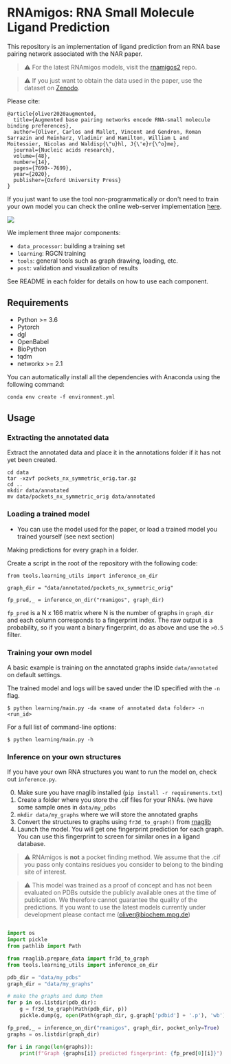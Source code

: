 # RNAmigos: RNA Small Molecule Ligand Prediction

This repository is an implementation of ligand prediction from an RNA base pairing network associated with the NAR paper.

> :warning: For the latest RNAmigos models, visit the [rnamigos2](https://github.com/cgoliver/rnamigos2) repo.

> :warning: If you just want to obtain the data used in the paper, use the dataset on [Zenodo](https://zenodo.org/record/8338267).

Please cite:

```
@article{oliver2020augmented,
  title={Augmented base pairing networks encode RNA-small molecule binding preferences},
  author={Oliver, Carlos and Mallet, Vincent and Gendron, Roman Sarrazin and Reinharz, Vladimir and Hamilton, William L and Moitessier, Nicolas and Waldisp{\"u}hl, J{\'e}r{\^o}me},
  journal={Nucleic acids research},
  volume={48},
  number={14},
  pages={7690--7699},
  year={2020},
  publisher={Oxford University Press}
}
```

If you just want to use the tool non-programmatically or don't need to train your own model you can check the online web-server implementation [here](http://rnamigos.cs.mcgill.ca/).


![](images/rnamigos.png)

We implement three major components:

* `data_processor`: building a training set
* `learning`: RGCN training
* `tools`: general tools such as graph drawing, loading, etc.
* `post`: validation and visualization of results 

See README in each folder for details on how to use each component.

## Requirements

* Python >= 3.6
* Pytorch
* dgl
* OpenBabel
* BioPython
* tqdm
* networkx >= 2.1


You can automatically install all the dependencies with Anaconda using the following command:

```
conda env create -f environment.yml
```

## Usage

### Extracting the annotated data

Extract the annotated data and place it in the annotations folder if it has not yet been created.

```
cd data
tar -xzvf pockets_nx_symmetric_orig.tar.gz
cd ..
mkdir data/annotated
mv data/pockets_nx_symmetric_orig data/annotated
```

### Loading a trained model 


* You can use the model used for the paper, or load a trained model you trained yourself (see next section)

Making predictions for every graph in a folder.

Create a script in the root of the repository with the following code:

```
from tools.learning_utils import inference_on_dir

graph_dir = "data/annotated/pockets_nx_symmetric_orig"

fp_pred,_ = inference_on_dir("rnamigos", graph_dir)
```

`fp_pred` is a N x 166 matrix where N is the number of graphs in `graph_dir` and each column corresponds to a fingerprint index.
The raw output is a probability, so if you want a binary fingerprint, do as above and use the `>0.5` filter. 

### Training your own model

A basic example is training on the annotated graphs inside `data/annotated` on default settings.

The trained model and logs will be saved under the ID specified with the `-n` flag.

```
$ python learning/main.py -da <name of annotated data folder> -n <run_id>
```

For a full list of command-line options:

```
$ python learning/main.py -h
```


### Inference on your own structures

If you have your own RNA structures you want to run the model on, check out `inference.py`.

0. Make sure you have rnaglib installed (`pip install -r requirements.txt`)
1. Create a folder where you store the .cif files for your RNAs. (we have some sample ones in `data/my_pdbs`
2. `mkdir data/my_graphs` where we will store the annotated graphs
3. Convert the structures to graphs using `fr3d_to_graph()` from [rnaglib](https://rnaglib.readthedocs.io)
4. Launch the model. You will get one fingerprint prediction for each graph. You can use this fingerprint to screen for similar ones in a ligand database.

> :warning: RNAmigos is **not** a pocket finding method. We assume that the .cif you pass only contains residues you consider to belong to the binding site of interest.

> :warning: This model was trained as a proof of concept and has not been evaluated on PDBs outside the publicly available ones at the time of publication. We therefore cannot guarantee the quality of the predictions. If you want to use the latest models currently under development please contact me (oliver@biochem.mpg.de)

```python

import os
import pickle
from pathlib import Path

from rnaglib.prepare_data import fr3d_to_graph
from tools.learning_utils import inference_on_dir

pdb_dir = "data/my_pdbs"
graph_dir = "data/my_graphs"

# make the graphs and dump them
for p in os.listdir(pdb_dir):
    g = fr3d_to_graph(Path(pdb_dir, p))
    pickle.dump(g, open(Path(graph_dir, g.graph['pdbid'] + '.p'), 'wb'))

fp_pred,_ = inference_on_dir("rnamigos", graph_dir, pocket_only=True)
graphs = os.listdir(graph_dir)

for i in range(len(graphs)):
    print(f"Graph {graphs[i]} predicted fingerprint: {fp_pred[0][i]}")

```
